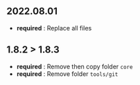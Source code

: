 ## 2022.08.01
* **required** : Replace all files

## 1.8.2 > 1.8.3

* **required** : Remove then copy folder `core`
* **required** : Remove folder `tools/git`

